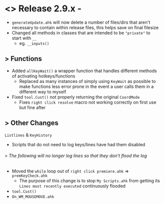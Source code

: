 # <> Release 2.9.x - 
- `generateUpdate.ahk` will now delete a number of files/dirs that aren't necessary to contain within release files, this helps save on final filesize
- Changed all methods in classes that are intended to be `"private"` to start with `__`
    - eg. `__inputs()`

## > Functions
- Added `allKeyWait()` a wrapper function that handles different methods of activating hotkeys/functions
    - Replaced as many instances of simply using `KeyWait` as possible to make functions less error prone in the event a user calls them in a different way to myself
- Fixed `tool.Cust()` not properly returning the original `CoordMode`
    - Fixes `right click resolve` macro not working correctly on first use but fine after

## > Other Changes

`Listlines` & `KeyHistory`
- Scripts that do not need to log keys/lines have had them disabled

###### > The following will no longer log lines so that they don't flood the log
- Moved the `while` loop out of `right click premiere.ahk` => `premKeyCheck.ahk`
    - The purpose of this change is to stop `My Scripts.ahk` from getting its `Lines most recently executed` continuously flooded
- `tool.Cust()`
- `On_WM_MOUSEMOVE.ahk`